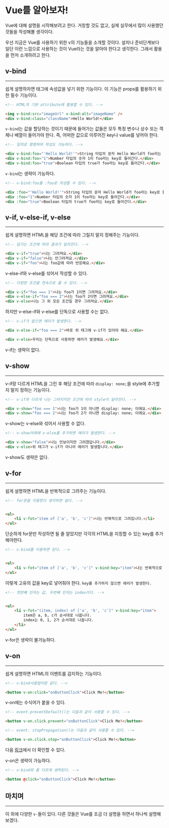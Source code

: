 # Vue를 알아보자!

Vue에 대해 설명을 시작해보려고 한다. 거창할 것도 없고, 실제 실무에서 많이 사용했던 것들을 작성해볼 생각이다.

우선 지금은 Vue를 사용하기 위한 v의 기능들을 소개할 것이다. 설치나 준비단계보다 일단 이런 느낌으로 사용하는 것이 Vue라는 것을 알아야 한다고 생각한다. 그래서 활용을 먼저 소개하려고 한다.

## v-bind

---

쉽게 설명하자면 태그에 속성값을 넣기 위한 기능이다. 이 기능은 props를 활용하기 위한 필수 기능이다.

```html
<!-- HTML의 기본 attribute에 활용할 수 있다. -->

<img v-bind:src="imageUrl" v-bind:alt="imageName" />
<div v-bind:class="className">Hello World!</div>
```

`v-bind`는 값을 할당하는 것이기 때문에 들어가는 값들은 모두 특정 변수나 상수 또는 객체나 배열이 들어가야 한다. 즉, 어떠한 값으로 이루어진 key나 value를 넣어야 한다.

```html
<!-- 임의로 명명하여 작성도 가능하다. -->

<div v-bind:foo="'Hello World!'">String 타입의 문자 Hello World가 foo라는 key로 들어간다.</div>
<div v-bind:foo="1">Number 타입의 숫자 1이 foo라는 key로 들어간다.</div>
<div v-bind:foo="true">Boolean 타입의 true가 foo라는 key로 들어간다.</div>
```

`v-bind`는 생략이 가능하다.

```html
<!-- v-bind:foo를 :foo로 작성할 수 있다. -->

<div :foo="'Hello World!'">String 타입의 문자 Hello World가 foo라는 key로 들어간다.</div>
<div :foo="1">Number 타입의 숫자 1이 foo라는 key로 들어간다.</div>
<div :foo="true">Boolean 타입의 true가 foo라는 key로 들어간다.</div>
```

## v-if, v-else-if, v-else

---

쉽게 설명하면 HTML을 해당 조건에 따라 그릴지 말지 정해주는 기능이다.

```html
<!-- 담기는 조건에 따라 결과가 달라진다. -->

<div v-if="true">나는 그려져요.</div>
<div v-if="false">나는 안그려져요.</div>
<div v-if="foo">나는 foo값에 따라 반응해요.</div>
```

v-else-if와 v-else를 섞어서 작성할 수 있다.

```html
<!-- 다양한 조건을 연속으로 줄 수 있다. -->

<div v-if="foo === 1">나는 foo가 1이면 그려져요.</div>
<div v-else-if="foo === 2">나는 foo가 2이면 그려져요.</div>
<div v-else>나는 그 외 모든 조건일 경우 그려져요.</div>
```

하지만 v-else-if와 v-else를 단독으로 사용할 수는 없다.

```html
<!-- v-if가 없으면 에러가 발생한다. -->

<div v-else-if="foo === 2">바로 위 태그에 v-if가 있어야 해요.</div>

<div v-else>우리는 단독으로 사용하면 에러가 발생해요.</div>
```

v-if는 생략이 없다.

## v-show

---

v-if랑 다르게 HTML을 그린 후 해당 조건에 따라 `display: none;`을 style에 추가할지 말지 정하는 기능이다.

```html
<!-- v-if와 다르게 나는 그려지지만 조건에 따라 style이 달라진다. -->

<div v-show="foo === 1">나는 foo가 1이 아니면 display: none; 이에요.</div>
<div v-show="foo === 2">나는 foo가 2가 아니면 display: none; 이에요.</div>
```

v-show는 v-else와 섞어서 사용할 수 없다.

```html
<!-- v-show아래에 v-else를 추가하면 에러가 발생한다. -->

<div v-show="false">나는 안보이지만 그려졌답니다.</div>
<div v-else>위 태그가 v-if가 아니라 에러가 발생합니다.</div>
```

v-show도 생략은 없다.

## v-for

---

쉽게 설명하면 HTML을 반복적으로 그려주는 기능이다.

```html
<!-- for문을 이용한다 생각하면 쉽다. -->


<ul>
	<li v-fot="item of ['a', 'b', 'c']">나는 반복적으로 그려집니다.</li>
</ul>
```

단순하게 for문만 작성하면 될 줄 알았지만 각각의 HTML을 지칭할 수 있는 key를 추가해야한다.

```html
<!-- v-bind를 이용하면 된다. -->


<ul>
	<li v-fot="item of ['a', 'b', 'c']" v-bind:key="item">나는 반복적으로 그려집니다.</li>
</ul>
```

이렇게 고유의 값을 key로 넣어줘야 한다. `key를 추가하지 않으면 에러가 발생한다.`

```html
<!-- 첫번째 인자는 값, 두번째 인자는 index이다. -->


<ul>
	<li v-fot="(item, index) of ['a', 'b', 'c']" v-bind:key="item">
		item은 a, b, c가 순서대로 나옵니다.
		index는 0, 1, 2가 순서대로 나옵니다.
	</li>
</ul>
```

v-for은 생략이 불가능하다.

## v-on

---

쉽게 설명하면 HTML의 이벤트를 감지하는 기능이다.

```html
<!-- v-bind사용법이랑 같다. -->

<button v-on:click="onButtonClick">Click Me!</button>
```

v-on에는 수식어가 붙을 수 있다.

```html
<!-- event.preventDefault()는 다음과 같이 사용할 수 있다. -->

<button v-on.click.prevent="onButtonClick">Click Me!</button>

<!-- event. stopPropagation()는 다음과 같이 사용할 수 있다. -->

<button v-on.click.stop="onButtonClick">Click Me!</button>
```

다음 [링크](https://kr.vuejs.org/v2/guide/events.html#%EC%9D%B4%EB%B2%A4%ED%8A%B8-%EC%88%98%EC%8B%9D%EC%96%B4)에서 더 확인할 수 있다.

v-on은 생략이 가능하다.

```html
<!-- v-bind와 좀 다르게 생략된다. -->

<button @click="onButtonClick">Click Me!</button>
```

## 마치며

---

이 외에 다양한 `v-`들이 있다. 다른 것들은 Vue를 조금 더 설명을 하면서 하나씩 설명해보겠다.
